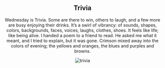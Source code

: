 <div align="center">

## Trivia

Wednesday is Trivia. Some are there to win, others to laugh, and a few more are busy enjoying their drinks. 
It’s a swirl of vibrancy: of sounds, shapes, colors, backgrounds, faces, voices, laughs, clothes, shoes. 
It feels like life; like being alive. 
I handed a poem to a friend to read. 
He asked me what it meant, and I tried to explain, but it was gone.
Crimson mixed away into the colors of evening; the yellows and oranges, the blues and purples and browns. 


![trivia](/writing/images/trivia.png)